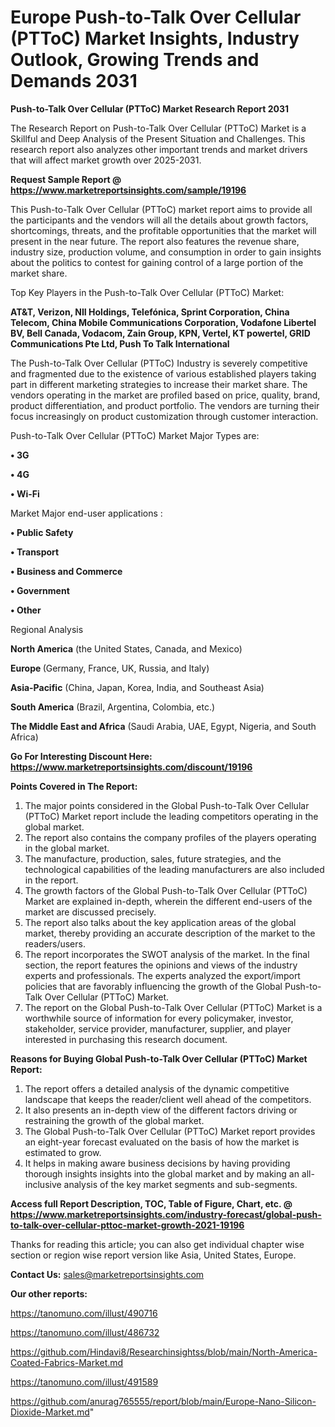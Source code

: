 # Europe Push-to-Talk Over Cellular (PTToC) Market Insights, Industry Outlook, Growing Trends and Demands 2031

<strong>Push-to-Talk Over Cellular (PTToC) Market Research Report 2031</strong>

The Research Report on Push-to-Talk Over Cellular (PTToC) Market is a Skillful and Deep Analysis of the Present Situation and Challenges. This research report also analyzes other important trends and market drivers that will affect market growth over 2025-2031.

<strong>Request Sample Report @ <a href=https://www.marketreportsinsights.com/sample/19196>https://www.marketreportsinsights.com/sample/19196</a></strong>

This Push-to-Talk Over Cellular (PTToC) market report aims to provide all the participants and the vendors will all the details about growth factors, shortcomings, threats, and the profitable opportunities that the market will present in the near future. The report also features the revenue share, industry size, production volume, and consumption in order to gain insights about the politics to contest for gaining control of a large portion of the market share.

Top Key Players in the Push-to-Talk Over Cellular (PTToC) Market:

<strong>AT&T, Verizon, NII Holdings, Telefónica, Sprint Corporation, China Telecom, China Mobile Communications Corporation, Vodafone Libertel BV, Bell Canada, Vodacom, Zain Group, KPN, Vertel, KT powertel, GRID Communications Pte Ltd, Push To Talk International</strong>

The Push-to-Talk Over Cellular (PTToC) Industry is severely competitive and fragmented due to the existence of various established players taking part in different marketing strategies to increase their market share. The vendors operating in the market are profiled based on price, quality, brand, product differentiation, and product portfolio. The vendors are turning their focus increasingly on product customization through customer interaction.

Push-to-Talk Over Cellular (PTToC) Market Major Types are:

<strong>• 3G

• 4G

• Wi-Fi</strong>

Market Major end-user applications :

<strong>• Public Safety

• Transport

• Business and Commerce

• Government

• Other</strong>

Regional Analysis

</u><strong><b>North America</b></strong> (the United States, Canada, and Mexico)

<strong><b>Europe </b></strong>(Germany, France, UK, Russia, and Italy)

<strong><b>Asia-Pacific</b></strong> (China, Japan, Korea, India, and Southeast Asia)

<strong><b>South America</b></strong> (Brazil, Argentina, Colombia, etc.)

<strong><b>The Middle East and Africa</b></strong> (Saudi Arabia, UAE, Egypt, Nigeria, and South Africa)

<strong>Go For Interesting Discount Here: <a href=https://www.marketreportsinsights.com/discount/19196>https://www.marketreportsinsights.com/discount/19196</a></strong>

<strong>Points Covered in The Report:</strong>
<ol>
  <li>The major points considered in the Global Push-to-Talk Over Cellular (PTToC) Market report include the leading competitors operating in the global market.</li>
  <li>The report also contains the company profiles of the players operating in the global market.</li>
  <li>The manufacture, production, sales, future strategies, and the technological capabilities of the leading manufacturers are also included in the report.</li>
  <li>The growth factors of the Global Push-to-Talk Over Cellular (PTToC) Market are explained in-depth, wherein the different end-users of the market are discussed precisely.</li>
  <li>The report also talks about the key application areas of the global market, thereby providing an accurate description of the market to the readers/users.</li>
  <li>The report incorporates the SWOT analysis of the market. In the final section, the report features the opinions and views of the industry experts and professionals. The experts analyzed the export/import policies that are favorably influencing the growth of the Global Push-to-Talk Over Cellular (PTToC) Market.</li>
  <li>The report on the Global Push-to-Talk Over Cellular (PTToC) Market is a worthwhile source of information for every policymaker, investor, stakeholder, service provider, manufacturer, supplier, and player interested in purchasing this research document.</li>
</ol>
<strong>Reasons for Buying Global Push-to-Talk Over Cellular (PTToC) Market Report:</strong>

<ol>
  <li>The report offers a detailed analysis of the dynamic competitive landscape that keeps the reader/client well ahead of the competitors.</li>
  <li>It also presents an in-depth view of the different factors driving or restraining the growth of the global market.</li>
  <li>The Global Push-to-Talk Over Cellular (PTToC) Market report provides an eight-year forecast evaluated on the basis of how the market is estimated to grow.</li>
  <li>It helps in making aware business decisions by having providing thorough insights insights into the global market and by making an all-inclusive analysis of the key market segments and sub-segments.</li>
</ol>
<strong>Access full Report Description, TOC, Table of Figure, Chart, etc. @ <a href=https://www.marketreportsinsights.com/industry-forecast/global-push-to-talk-over-cellular-pttoc-market-growth-2021-19196>https://www.marketreportsinsights.com/industry-forecast/global-push-to-talk-over-cellular-pttoc-market-growth-2021-19196</a></strong>


Thanks for reading this article; you can also get individual chapter wise section or region wise report version like Asia, United States, Europe.

<strong>Contact Us:</strong>
sales@marketreportsinsights.com

<strong>Our other reports:</strong>

<a href=https://tanomuno.com/illust/490716>https://tanomuno.com/illust/490716</a>

<a href=https://tanomuno.com/illust/486732>https://tanomuno.com/illust/486732</a>

<a href=https://github.com/Hindavi8/Researchinsightss/blob/main/North-America-Coated-Fabrics-Market.md>https://github.com/Hindavi8/Researchinsightss/blob/main/North-America-Coated-Fabrics-Market.md</a>

<a href=https://tanomuno.com/illust/491589>https://tanomuno.com/illust/491589</a>

<a href=https://github.com/anurag765555/report/blob/main/Europe-Nano-Silicon-Dioxide-Market.md>https://github.com/anurag765555/report/blob/main/Europe-Nano-Silicon-Dioxide-Market.md</a>"
